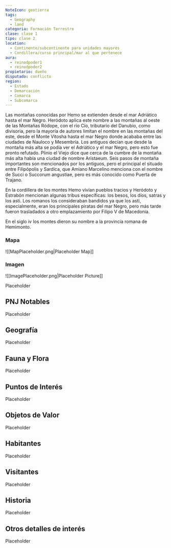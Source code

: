 ```yaml
---
NoteIcon: geotierra
tags:
  - Geography 
  - land 
categoria: Formación Terrestre
clase: clase 1
tipo: clase 2
location: 
  - Continente/subcontinente para unidades mayores
  - Cordillera/curso principal/mar al que pertenece 
aura:
  - reinodpoder1
  - reinodpoder2
propietario: dueño
disputado: conflicto
region:
  - Estado 
  - Demarcación
  - Comarca
  - Subcomarca
---
```





 <section class="wa-section main-content"><p>Las montañas conocidas por Hemo se extienden desde el mar Adriático hasta el mar Negro. Heródoto aplica este nombre a las montañas al oeste de las Montañas Ródope, con el río Cío, tributario del Danubio, como divisoria, pero la mayoría de autores limitan el nombre en las montañas del este, desde el Monte Vitosha hasta el mar Negro donde acababa entre las ciudades de Nauloco y Mesembria. Los antiguos decían que desde la montaña más alta se podía ver el Adriático y el mar Negro, pero esto fue pronto refutado. Plinio el Viejo dice que cerca de la cumbre de la montaña más alta había una ciudad de nombre Aristaeum. Seis pasos de montaña importantes son mencionados por los antiguos, pero el principal el situado entre Filipópolis y Sardica, que Amiano Marcelino menciona con el nombre de Succi o Succorum angustiae, pero es más conocido como Puerta de Trajano.
</p>
<p>
En la cordillera de los montes Hemo vivían pueblos tracios y Heródoto y Estrabón mencionan algunas tribus específicas: los besos, los díos, satras y los asti. Los romanos los consideraban bandidos ya que los asti, especialmente, eran los principales piratas del mar Negro, pero más tarde fueron trasladados a otro emplazamiento por Filipo V de Macedonia.
</p>
<p>
En el siglo iv los montes dieron su nombre a la provincia romana de Hemimonto.</p></section>   

### Mapa
![[MapPlaceholder.png|Placeholder Map]]

### Imagen
![[ImagePlaceholder.png|Placeholder Picture]]

Placeholder

## PNJ Notables
Placeholder

## Geografía
Placeholder

## Fauna y Flora
Placeholder

## Puntos de Interés
Placeholder

## Objetos de Valor
Placeholder

## Habitantes
Placeholder

## Visitantes
Placeholder

## Historia
Placeholder

## Otros detalles de interés
Placeholder

